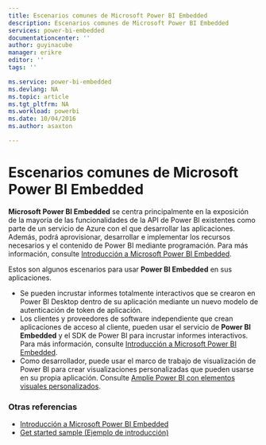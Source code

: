 ```yaml
---
title: Escenarios comunes de Microsoft Power BI Embedded
description: Escenarios comunes de Microsoft Power BI Embedded
services: power-bi-embedded
documentationcenter: ''
author: guyinacube
manager: erikre
editor: ''
tags: ''

ms.service: power-bi-embedded
ms.devlang: NA
ms.topic: article
ms.tgt_pltfrm: NA
ms.workload: powerbi
ms.date: 10/04/2016
ms.author: asaxton

---
```

# <a name="common-power-bi-embedded-scenarios"></a>Escenarios comunes de Microsoft Power BI Embedded
**Microsoft Power BI Embedded** se centra principalmente en la exposición de la mayoría de las funcionalidades de la API de Power BI existentes como parte de un servicio de Azure con el que desarrollar las aplicaciones.  Además, podrá aprovisionar, desarrollar e implementar los recursos necesarios y el contenido de Power BI mediante programación. Para más información, consulte [Introducción a Microsoft Power BI Embedded](power-bi-embedded-get-started.md).

Estos son algunos escenarios para usar **Power BI Embedded** en sus aplicaciones.

* Se pueden incrustar informes totalmente interactivos que se crearon en Power BI Desktop dentro de su aplicación mediante un nuevo modelo de autenticación de token de aplicación.
* Los clientes y proveedores de software independiente que crean aplicaciones de acceso al cliente, pueden usar el servicio de **Power BI Embedded** y el SDK de Power BI para incrustar informes interactivos. Para más información, consulte [Introducción a Microsoft Power BI Embedded](power-bi-embedded-get-started.md).
* Como desarrollador, puede usar el marco de trabajo de visualización de Power BI para crear visualizaciones personalizadas que pueden usarse en su propia aplicación. Consulte [Amplíe Power BI con elementos visuales personalizados](https://powerbi.microsoft.com/custom-visuals/).

### <a name="see-also"></a>Otras referencias
* [Introducción a Microsoft Power BI Embedded](power-bi-embedded-get-started.md)
* [Get started sample (Ejemplo de introducción)](power-bi-embedded-get-started.md)

<!--HONumber=Oct16_HO2-->



